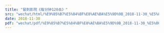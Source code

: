 ```yaml
---
title: "冒刺影院《每分钟120击》"
src: "wechat/html/%E9%85%B7%E5%84%BF%E8%AE%BA%E5%9D%9B_2018-11-30_%E5%86%92%E5%88%BA%E5%BD%B1%E9%99%A2%E3%80%8A%E6%AF%8F%E5%88%86%E9%92%9F120%E5%87%BB%E3%80%8B.html"
date: 2018-11-30
pdf: "wechat/pdf/%E9%85%B7%E5%84%BF%E8%AE%BA%E5%9D%9B_2018-11-30_%E5%86%92%E5%88%BA%E5%BD%B1%E9%99%A2%E3%80%8A%E6%AF%8F%E5%88%86%E9%92%9F120%E5%87%BB%E3%80%8B.pdf"
---
```

